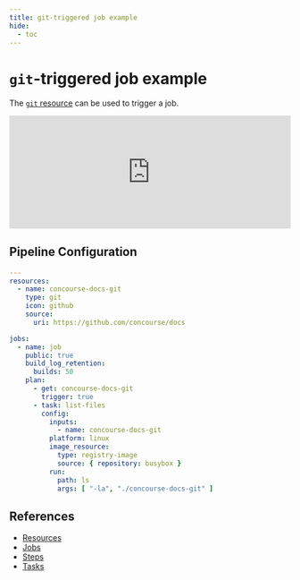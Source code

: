 ```yaml
---
title: git-triggered job example
hide:
  - toc
---
```


# `git`-triggered job example

The [`git` resource](https://github.com/concourse/git-resource) can be used to trigger a job.

<div>
  <div style="position:relative;padding-top:40%;">
    <iframe src="https://ci.concourse-ci.org/teams/examples/pipelines/git-triggered" allowfullscreen
      style="position:absolute;top:0;left:0;width:100%;height:100%;border:0"></iframe>
  </div>
</div>

## Pipeline Configuration

```yaml
---
resources:
  - name: concourse-docs-git
    type: git
    icon: github
    source:
      uri: https://github.com/concourse/docs

jobs:
  - name: job
    public: true
    build_log_retention:
      builds: 50
    plan:
      - get: concourse-docs-git
        trigger: true
      - task: list-files
        config:
          inputs:
            - name: concourse-docs-git
          platform: linux
          image_resource:
            type: registry-image
            source: { repository: busybox }
          run:
            path: ls
            args: [ "-la", "./concourse-docs-git" ]
```

## References

* [Resources](https://concourse-ci.org/resources.html)
* [Jobs](https://concourse-ci.org/jobs.html)
* [Steps](https://concourse-ci.org/steps.html)
* [Tasks](https://concourse-ci.org/tasks.html)